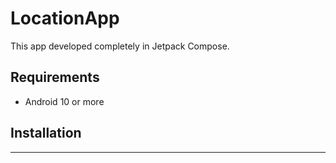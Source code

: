 # LocationApp

This app developed completely in Jetpack Compose.

## Requirements

- Android 10 or more

## Installation

---------
